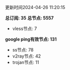 更新时间2024-04-26 11:20:15

**总订阅: 35**
**总节点: 5557**
- vless节点: 7

**google ping有效节点: 131**
- ss节点: 78
- v2ray节点: 42
- trojan节点: 11
